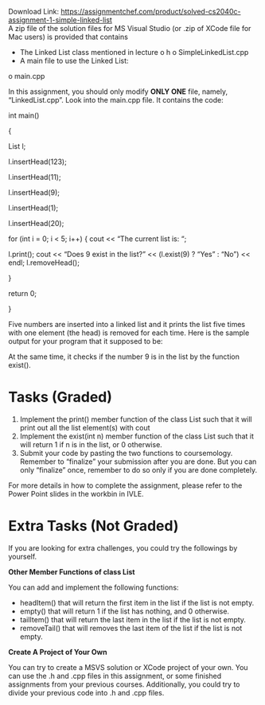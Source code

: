 Download Link: https://assignmentchef.com/product/solved-cs2040c-assignment-1-simple-linked-list
<br>
A zip file of the solution files for MS Visual Studio (or .zip of XCode file for Mac users) is provided that contains

<ul>

 <li>The Linked List class mentioned in lecture o h o SimpleLinkedList.cpp</li>

 <li>A main file to use the Linked List:</li>

</ul>

o main.cpp

In this assignment, you should only modify <strong>ONLY ONE</strong> file, namely, “LinkedList.cpp”. Look into the main.cpp file. It contains the code:




int main()

{

List l;

l.insertHead(123);

l.insertHead(11);

l.insertHead(9);

l.insertHead(1);

<sup>               </sup>    l.insertHead(20);

for (int i = 0; i &lt; 5; i++) {         cout &lt;&lt; “The current list is: “;

<sup>                </sup>        l.print();        cout &lt;&lt; “Does 9 exist in the list?”           &lt;&lt; (l.exist(9) ? “Yes” : “No”) &lt;&lt; endl;         l.removeHead();

}

return 0;

}

Five numbers are inserted into a linked list and it prints the list five times with one element (the head) is removed for each time. Here is the sample output for your program that it supposed to be:




At the same time, it checks if the number 9 is in the list by the function exist().

<h1>Tasks (Graded)</h1>

<ol>

 <li>Implement the print() member function of the class List such that it will print out all the list element(s) with cout</li>

 <li>Implement the exist(int n) member function of the class List such that it will return 1 if n is in the list, or 0 otherwise.</li>

 <li>Submit your code by pasting the two functions to coursemology. Remember to “finalize” your submission after you are done. But you can only “finalize” once, remember to do so only if you are done completely.</li>

</ol>

For more details in how to complete the assignment, please refer to the Power Point slides in the workbin in IVLE.

<h1>Extra Tasks (Not Graded)</h1>

If you are looking for extra challenges, you could try the followings by yourself.

<strong>Other Member Functions of class List </strong>

You can add and implement the following functions:

<ul>

 <li>headItem() that will return the first item in the list if the list is not empty.</li>

 <li>empty() that will return 1 if the list has nothing, and 0 otherwise.</li>

 <li>tailItem() that will return the last item in the list if the list is not empty.</li>

 <li>removeTail() that will removes the last item of the list if the list is not empty.</li>

</ul>

<strong>Create A Project of Your Own </strong>

You can try to create a MSVS solution or XCode project of your own. You can use the .h and .cpp files in this assignment, or some finished assignments from your previous courses. Additionally, you could try to divide your previous code into .h and .cpp files.


